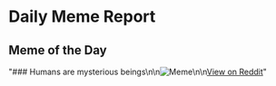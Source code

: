 # Daily Meme Report

## Meme of the Day
"### Humans are mysterious beings\n\n![Meme](https://i.redd.it/ylodqja744kf1.gif)\n\n[View on Reddit](https://redd.it/1mv6f4k)"
